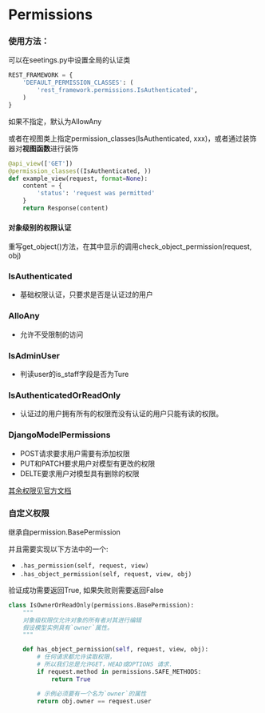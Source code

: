 # Permissions

### 使用方法：

可以在seetings.py中设置全局的认证类

```python
REST_FRAMEWORK = {
    'DEFAULT_PERMISSION_CLASSES': (
        'rest_framework.permissions.IsAuthenticated',
    )
}
```

如果不指定，默认为AllowAny

或者在视图类上指定permission_classes(IsAuthenticated, xxx)，或者通过装饰器对**视图函数**进行装饰

```python
@api_view(['GET'])
@permission_classes((IsAuthenticated, ))
def example_view(request, format=None):
    content = {
        'status': 'request was permitted'
    }
    return Response(content)
```



#### 对象级别的权限认证

重写get_object()方法，在其中显示的调用check_object_permission(request, obj)

### IsAuthenticated

- 基础权限认证，只要求是否是认证过的用户

### AlloAny

- 允许不受限制的访问

### IsAdminUser

- 判读user的is_staff字段是否为Ture

### IsAuthenticatedOrReadOnly

- 认证过的用户拥有所有的权限而没有认证的用户只能有读的权限。



### DjangoModelPermissions

- POST请求要求用户需要有添加权限
- PUT和PATCH要求用户对模型有更改的权限
- DELTE要求用户对模型具有删除的权限



[其余权限见官方文档](https://q1mi.github.io/Django-REST-framework-documentation/api-guide/permissions_zh/)



### 自定义权限

继承自permission.BasePermission

并且需要实现以下方法中的一个:

- `.has_permission(self, request, view)`
- `.has_object_permission(self, request, view, obj)`

验证成功需要返回True, 如果失败则需要返回False

```python
class IsOwnerOrReadOnly(permissions.BasePermission):
    """
    对象级权限仅允许对象的所有者对其进行编辑
    假设模型实例具有`owner`属性。
    """

    def has_object_permission(self, request, view, obj):
        # 任何请求都允许读取权限，
        # 所以我们总是允许GET，HEAD或OPTIONS 请求.
        if request.method in permissions.SAFE_METHODS:
            return True

        # 示例必须要有一个名为`owner`的属性
        return obj.owner == request.user
```